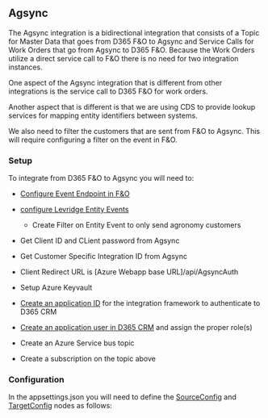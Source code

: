 ## Agsync
The Agsync integration is a bidirectional integration that consists of a Topic for
Master Data that goes from D365 F&O to Agsync and Service Calls for Work Orders that go from 
Agsync to D365 F&O. Because the Work Orders utilize a direct service call to F&O there is no
need for two integration instances.

One aspect of the Agsync integration that is different from other integrations is the 
service call to D365 F&O for work orders.

Another aspect that is different is that we are using CDS to provide lookup services for 
mapping entity identifiers between systems.

We also need to filter the customers that are sent from F&O to Agsync. This will require configuring
a filter on the event in F&O. 

### Setup
To integrate from D365 F&O to Agsync you will need to:

 - [Configure Event Endpoint in F&O](./Configuring-Levridge-Entity-Event-Endpoint.md)
 - [configure Levridge Entity Events](./Configuring-Levridge-Entity-Events.md)
   - Create Filter on Entity Event to only send agronomy customers 
   <!-- TODO: Document how to create filter -->
 - Get Client ID and CLient password from Agsync
 - Get Customer Specific Integration ID from Agsync
 - Client Redirect URL is [Azure Webapp base URL]/api/AgsyncAuth
 - Setup Azure Keyvault 


 - [Create an application ID](https://docs.microsoft.com/en-us/azure/active-directory/develop/quickstart-register-app) for the integration framework to authenticate to D365 CRM
 - [Create an application user in D365 CRM](https://docs.microsoft.com/en-us/dynamics365/customer-engagement/developer/use-multi-tenant-server-server-authentication#create-an-application-user--associated-with-the-registered-application--in-) and assign the proper role(s)
 - Create an Azure Service bus topic
 - Create a subscription on the topic above


### Configuration
In the appsettings.json you will need to define the [SourceConfig](./SourceConfig.md) and [TargetConfig](./TargetConfig.md) nodes as follows:
